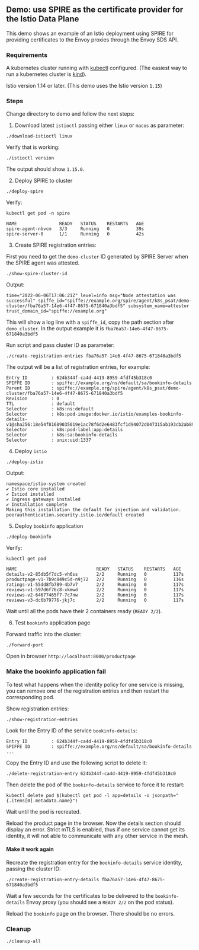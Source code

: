 
## Demo: use SPIRE as the certificate provider for the Istio Data Plane

This demo shows an example of an Istio deployment using SPIRE for providing certificates to the Envoy proxies
through the Envoy SDS API.

### Requirements

A kubernetes cluster running with [kubectl](https://kind.sigs.k8s.io/) configured.
(The easiest way to run a kubernetes cluster is [kind](https://kind.sigs.k8s.io/)). 

Istio version 1.14 or later. (This demo uses the Istio version `1.15`)

### Steps

Change directory to demo and follow the next steps:

1. Download latest `istioctl` passing either `linux` or `macos` as parameter:

```
./download-istioctl linux
```

Verify that is working:

```
./istioctl version
```

The output should show `1.15.0`.

2. Deploy SPIRE to cluster

```
./deploy-spire
```

Verify:

```
kubectl get pod -n spire

NAME                READY   STATUS    RESTARTS   AGE
spire-agent-nbvcm   3/3     Running   0          39s
spire-server-0      1/1     Running   0          42s
```

3. Create SPIRE registration entries:

First you need to get the `demo-cluster` ID generated by SPIRE Server when the
SPIRE agent was attested.

```
./show-spire-cluster-id
```

Output:
```
time="2022-06-06T17:06:21Z" level=info msg="Node attestation was successful" spiffe_id="spiffe://example.org/spire/agent/k8s_psat/demo-cluster/fba76a57-14e6-4f47-8675-671840a3bdf5" subsystem_name=attestor trust_domain_id="spiffe://example.org"
```

This will show a log line with a `spiffe_id`, copy the path section after `demo_cluster`.
In the output example it is `fba76a57-14e6-4f47-8675-671840a3bdf5`

Run script and pass cluster ID as parameter:
```
./create-registration-entries fba76a57-14e6-4f47-8675-671840a3bdf5
```

The output will be a list of registration entries, for example:

```
Entry ID         : 624b344f-ca4d-4419-8959-4fdf45b318c0
SPIFFE ID        : spiffe://example.org/ns/default/sa/bookinfo-details
Parent ID        : spiffe://example.org/spire/agent/k8s_psat/demo-cluster/fba76a57-14e6-4f47-8675-671840a3bdf5
Revision         : 0
TTL              : default
Selector         : k8s:ns:default
Selector         : k8s:pod-image:docker.io/istio/examples-bookinfo-details-v1@sha256:18e54f81689035019e1ac78f6d2e6483fcf1d94072d047315ab193cb2ab89ae5
Selector         : k8s:pod-label:app:details
Selector         : k8s:sa:bookinfo-details
Selector         : unix:uid:1337
```

4. Deploy `istio`

```
./deploy-istio
```

Output:

```
namespace/istio-system created
✔ Istio core installed                                                                                           
✔ Istiod installed                                                                                               
✔ Ingress gateways installed                                                                                     
✔ Installation complete                                                                                          Making this installation the default for injection and validation.
peerauthentication.security.istio.io/default created
```

5. Deploy `bookinfo` application

```
./deploy-bookinfo
```

Verify:

```
kubectl get pod

NAME                              READY   STATUS    RESTARTS   AGE
details-v2-85db5f7dc5-vh6ss       2/2     Running   0          117s
productpage-v1-7b9c849c5d-n9j72   2/2     Running   0          116s
ratings-v1-55dd8fb789-4b7v7       2/2     Running   0          117s
reviews-v1-597d6f76c8-xkmwd       2/2     Running   0          117s
reviews-v2-64677465f7-7c7nw       2/2     Running   0          117s
reviews-v3-dc6b79776-jkj7c        2/2     Running   0          117s
```

Wait until all the pods have their 2 containers ready (`READY 2/2`).

6. Test `bookinfo` application page

Forward traffic into the cluster:
```
./forward-port
```

Open in browser `http://localhost:8000/productpage`

### Make the bookinfo application fail

To test what happens when the identity policy for one service is missing, you can remove one of the
registration entries and then restart the corresponding pod.

Show registration entries:
```
./show-registration-entries
```

Look for the Entry ID of the service `bookinfo-details`:

```
Entry ID         : 624b344f-ca4d-4419-8959-4fdf45b318c0
SPIFFE ID        : spiffe://example.org/ns/default/sa/bookinfo-details
...
```

Copy the Entry ID and use the following script to delete it:

```
./delete-registration-entry 624b344f-ca4d-4419-8959-4fdf45b318c0
```

Then delete the pod of the `bookinfo-details` service to force it to restart:

```
kubectl delete pod $(kubectl get pod -l app=details -o jsonpath="{.items[0].metadata.name}")
```

Wait until the pod is recreated.

Reload the product page in the browser. Now the details section should display an error.
Strict mTLS is enabled, thus if one service cannot get its identity, it will not able to communicate
with any other service in the mesh.

#### Make it work again

Recreate the registration entry for the `bookinfo-details` service identity, passing the cluster ID:

```
./create-registration-entry-details fba76a57-14e6-4f47-8675-671840a3bdf5
```

Wait a few seconds for the certificates to be delivered to the `bookinfo-details` Envoy proxy (you should see a `READY 2/2` on the pod status).

Reload the `bookinfo` page on the browser. There should be no errors.

### Cleanup

```
./cleanup-all
```
